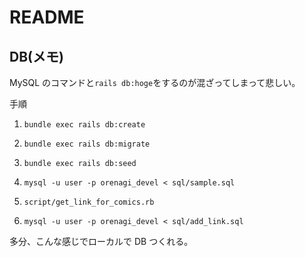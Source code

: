 # README

## DB(メモ)

MySQL のコマンドと`rails db:hoge`をするのが混ざってしまって悲しい。

手順

1. `bundle exec rails db:create`

2. `bundle exec rails db:migrate`

3. `bundle exec rails db:seed`

4. `mysql -u user -p orenagi_devel < sql/sample.sql`

5. `script/get_link_for_comics.rb`

6. `mysql -u user -p orenagi_devel < sql/add_link.sql`

多分、こんな感じでローカルで DB つくれる。
